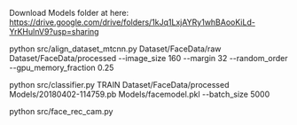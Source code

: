Download Models folder at here: https://drive.google.com/drive/folders/1kJq1LxjAYRy1whBAooKiLd-YrKHulnV9?usp=sharing

python src/align_dataset_mtcnn.py  Dataset/FaceData/raw Dataset/FaceData/processed --image_size 160 --margin 32  --random_order --gpu_memory_fraction 0.25

python src/classifier.py TRAIN Dataset/FaceData/processed Models/20180402-114759.pb Models/facemodel.pkl --batch_size 5000

python src/face_rec_cam.py
